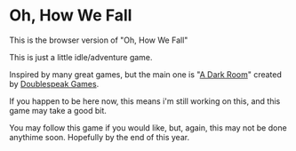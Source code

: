 # Oh, How We Fall
</html>
<body>
<p><c>This is the browser version of "Oh, How We Fall"</c></p>
<p>This is just a little idle/adventure game.</p>
<p>Inspired by many great games, but the main one is "<a href="http://adarkroom.doublespeakgames.com/">A Dark Room</a>" created by <a href="http://doublespeakgames.com">Doublespeak Games</a>.</p>
<p>If you happen to be here now, this means i'm still working on this, and this game may take a good bit.</p>
<p>You may follow this game if you would like, but, again, this may not be done anythime soon. Hopefully by the end of this year.</p>
</body>
</html>
